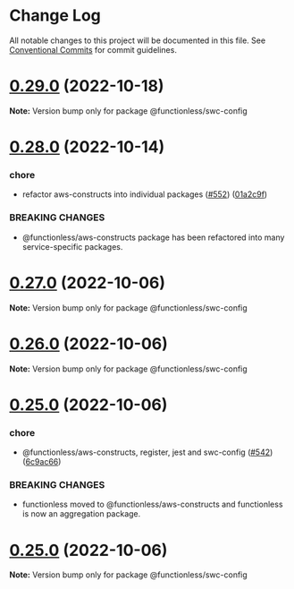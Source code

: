 # Change Log

All notable changes to this project will be documented in this file.
See [Conventional Commits](https://conventionalcommits.org) for commit guidelines.

# [0.29.0](https://github.com/functionless/functionless/compare/v0.28.5...v0.29.0) (2022-10-18)

**Note:** Version bump only for package @functionless/swc-config

# [0.28.0](https://github.com/functionless/functionless/compare/v0.27.4...v0.28.0) (2022-10-14)

### chore

- refactor aws-constructs into individual packages ([#552](https://github.com/functionless/functionless/issues/552)) ([01a2c9f](https://github.com/functionless/functionless/commit/01a2c9ff714e811f679ab25d9d62722e535eaf6b))

### BREAKING CHANGES

- @functionless/aws-constructs package has been refactored into many service-specific packages.

# [0.27.0](https://github.com/functionless/functionless/compare/v0.26.0...v0.27.0) (2022-10-06)

**Note:** Version bump only for package @functionless/swc-config

# [0.26.0](https://github.com/functionless/functionless/compare/v0.25.1...v0.26.0) (2022-10-06)

**Note:** Version bump only for package @functionless/swc-config

# [0.25.0](https://github.com/functionless/functionless/compare/v0.24.6...v0.25.0) (2022-10-06)

### chore

- @functionless/aws-constructs, register, jest and swc-config ([#542](https://github.com/functionless/functionless/issues/542)) ([6c9ac66](https://github.com/functionless/functionless/commit/6c9ac66b7ef6674f7666be918f1e7f04146827c3))

### BREAKING CHANGES

- functionless moved to @functionless/aws-constructs and functionless is now an aggregation package.

# [0.25.0](https://github.com/sam-goodwin/functionless/compare/v0.24.6...v0.25.0) (2022-10-06)

**Note:** Version bump only for package @functionless/swc-config
